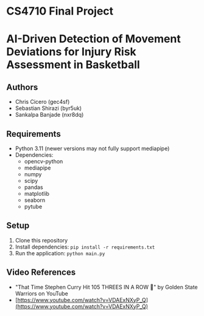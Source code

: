 # CS4710 Final Project

# AI-Driven Detection of Movement Deviations for Injury Risk Assessment in Basketball

## Authors
- Chris Cicero (gec4sf)
- Sebastian Shirazi (byr5uk)
- Sankalpa Banjade (nxr8dq)

## Requirements

- Python 3.11 (newer versions may not fully support mediapipe)
- Dependencies:
  - opencv-python
  - mediapipe
  - numpy
  - scipy
  - pandas
  - matplotlib
  - seaborn
  - pytube

## Setup

1. Clone this repository
2. Install dependencies: `pip install -r requirements.txt`
3. Run the application: `python main.py`



## Video References
- "That Time Stephen Curry Hit 105 THREES IN A ROW 🤯" by Golden State Warriors on YouTube
- [https://www.youtube.com/watch?v=VDAExNXyP_Q](https://www.youtube.com/watch?v=VDAExNXyP_Q)